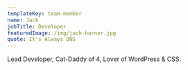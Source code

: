 ```yaml
---
templateKey: team-member
name: Jack
jobTitle: Developer
featuredImage: /img/jack-harner.jpg
quote: It's Always DNS
---
```

Lead Developer, Cat-Daddy of 4, Lover of WordPress & CSS.
